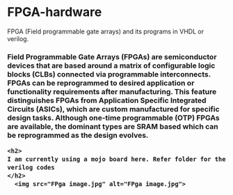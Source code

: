 # FPGA-hardware
FPGA (Field programmable gate arrays) and its programs in VHDL or verilog. 
<html>
  <h3>
Field Programmable Gate Arrays (FPGAs) are semiconductor devices that are based around a matrix of configurable logic blocks (CLBs) connected via programmable interconnects. FPGAs can be reprogrammed to desired application or functionality requirements after manufacturing. This feature distinguishes FPGAs from Application Specific Integrated Circuits (ASICs), which are custom manufactured for specific design tasks. Although one-time programmable (OTP) FPGAs are available, the dominant types are SRAM based which can be reprogrammed as the design evolves.
    
    <h2>
    I am currently using a mojo board here. Refer folder for the verilog codes
    </h2>
      <img src="FPga image.jpg" alt="FPga image.jpg">
  </h3>
  </html>

